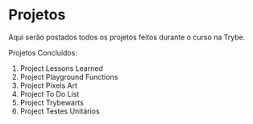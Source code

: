 # Projetos

Aqui serão postados todos os projetos feitos durante o curso na Trybe.

Projetos Concluídos:
<ol>
  <li>Project Lessons Learned</li>
  <li>Project Playground Functions</li>
  <li>Project Pixels Art</li>
  <li>Project To Do List</li>
  <li>Project Trybewarts</li>
  <li>Project Testes Unitários</li>
</ol>
